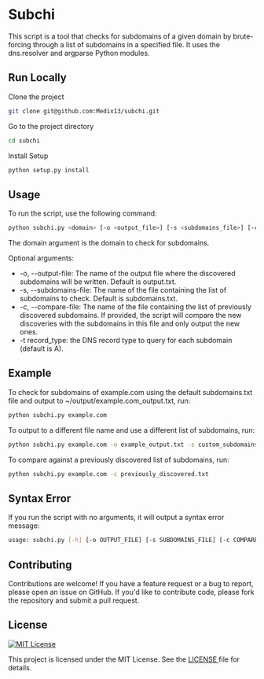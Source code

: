# Subchi

This script is a tool that checks for subdomains of a given domain by brute-forcing through a list of subdomains in a specified file. It uses the dns.resolver and argparse Python modules.

## Run Locally

Clone the project

```bash
git clone git@github.com:Medix13/subchi.git
```

Go to the project directory

```bash
cd subchi
```

Install Setup

```bash
python setup.py install
```

## Usage

To run the script, use the following command:

```bash
python subchi.py <domain> [-o <output_file>] [-s <subdomains_file>] [-c <compare_file>] [-t <record_type>]
```

The domain argument is the domain to check for subdomains.

Optional arguments:

- -o, --output-file: The name of the output file where the discovered subdomains will be written. Default is output.txt.
- -s, --subdomains-file: The name of the file containing the list of subdomains to check. Default is subdomains.txt.
- -c, --compare-file: The name of the file containing the list of previously discovered subdomains. If provided, the script will compare the new discoveries with the subdomains in this file and only output the new ones.
- -t record_type: the DNS record type to query for each subdomain (default is A).

## Example

To check for subdomains of example.com using the default subdomains.txt file and output to ~/output/example.com_output.txt, run:

```bash
python subchi.py example.com
```

To output to a different file name and use a different list of subdomains, run:

```bash
python subchi.py example.com -o example_output.txt -s custom_subdomains.txt
```

To compare against a previously discovered list of subdomains, run:

```bash
python subchi.py example.com -c previously_discovered.txt
```

## Syntax Error

If you run the script with no arguments, it will output a syntax error message:

```bash
usage: subchi.py [-h] [-o OUTPUT_FILE] [-s SUBDOMAINS_FILE] [-c COMPARE_FILE] domain
```

## Contributing

Contributions are welcome! If you have a feature request or a bug to report, please open an issue on GitHub. If you'd like to contribute code, please fork the repository and submit a pull request.

## License

[![MIT License](https://img.shields.io/badge/License-MIT-green.svg)](https://choosealicense.com/licenses/mit/)

This project is licensed under the MIT License. See the [LICENSE ](LICENSE.md) file for details.

